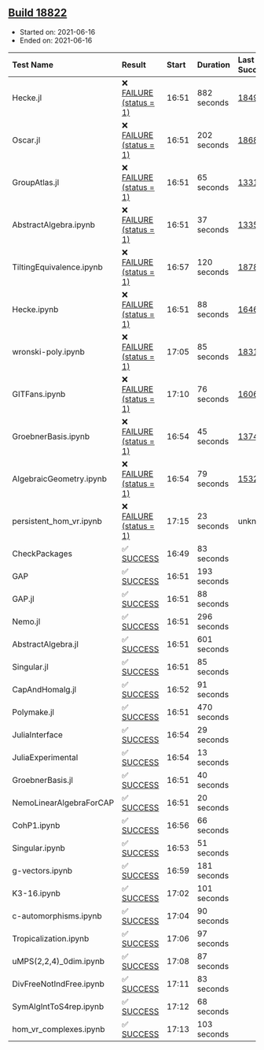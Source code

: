 ## [Build 18822](https://oscarci.mathematik.uni-kl.de/job/oscar/18822/)

* Started on: 2021-06-16
* Ended on: 2021-06-16

| Test Name    | Result | Start | Duration | Last Success | First Failure |
|:-------------|:-------|:------|:---------|:-------------|:--------------|
| Hecke.jl | ❌ [FAILURE (status = 1)](https://oscarci.mathematik.uni-kl.de/job/oscar/18822/artifact/logs/build-18822/Hecke.jl.log) | 16:51 | 882 seconds | [18490](https://oscarci.mathematik.uni-kl.de/job/oscar/18490/) | [18491](https://oscarci.mathematik.uni-kl.de/job/oscar/18491/) |
| Oscar.jl | ❌ [FAILURE (status = 1)](https://oscarci.mathematik.uni-kl.de/job/oscar/18822/artifact/logs/build-18822/Oscar.jl.log) | 16:51 | 202 seconds | [18684](https://oscarci.mathematik.uni-kl.de/job/oscar/18684/) | [18685](https://oscarci.mathematik.uni-kl.de/job/oscar/18685/) |
| GroupAtlas.jl | ❌ [FAILURE (status = 1)](https://oscarci.mathematik.uni-kl.de/job/oscar/18822/artifact/logs/build-18822/GroupAtlas.jl.log) | 16:51 | 65 seconds | [13311](https://oscarci.mathematik.uni-kl.de/job/oscar/13311/) | [13312](https://oscarci.mathematik.uni-kl.de/job/oscar/13312/) |
| AbstractAlgebra.ipynb | ❌ [FAILURE (status = 1)](https://oscarci.mathematik.uni-kl.de/job/oscar/18822/artifact/logs/build-18822/AbstractAlgebra.ipynb.log) | 16:51 | 37 seconds | [13355](https://oscarci.mathematik.uni-kl.de/job/oscar/13355/) | [13356](https://oscarci.mathematik.uni-kl.de/job/oscar/13356/) |
| TiltingEquivalence.ipynb | ❌ [FAILURE (status = 1)](https://oscarci.mathematik.uni-kl.de/job/oscar/18822/artifact/logs/build-18822/TiltingEquivalence.ipynb.log) | 16:57 | 120 seconds | [18789](https://oscarci.mathematik.uni-kl.de/job/oscar/18789/) | [18790](https://oscarci.mathematik.uni-kl.de/job/oscar/18790/) |
| Hecke.ipynb | ❌ [FAILURE (status = 1)](https://oscarci.mathematik.uni-kl.de/job/oscar/18822/artifact/logs/build-18822/Hecke.ipynb.log) | 16:51 | 88 seconds | [16463](https://oscarci.mathematik.uni-kl.de/job/oscar/16463/) | [16464](https://oscarci.mathematik.uni-kl.de/job/oscar/16464/) |
| wronski-poly.ipynb | ❌ [FAILURE (status = 1)](https://oscarci.mathematik.uni-kl.de/job/oscar/18822/artifact/logs/build-18822/wronski-poly.ipynb.log) | 17:05 | 85 seconds | [18314](https://oscarci.mathematik.uni-kl.de/job/oscar/18314/) | [18315](https://oscarci.mathematik.uni-kl.de/job/oscar/18315/) |
| GITFans.ipynb | ❌ [FAILURE (status = 1)](https://oscarci.mathematik.uni-kl.de/job/oscar/18822/artifact/logs/build-18822/GITFans.ipynb.log) | 17:10 | 76 seconds | [16068](https://oscarci.mathematik.uni-kl.de/job/oscar/16068/) | [16069](https://oscarci.mathematik.uni-kl.de/job/oscar/16069/) |
| GroebnerBasis.ipynb | ❌ [FAILURE (status = 1)](https://oscarci.mathematik.uni-kl.de/job/oscar/18822/artifact/logs/build-18822/GroebnerBasis.ipynb.log) | 16:54 | 45 seconds | [13748](https://oscarci.mathematik.uni-kl.de/job/oscar/13748/) | [13749](https://oscarci.mathematik.uni-kl.de/job/oscar/13749/) |
| AlgebraicGeometry.ipynb | ❌ [FAILURE (status = 1)](https://oscarci.mathematik.uni-kl.de/job/oscar/18822/artifact/logs/build-18822/AlgebraicGeometry.ipynb.log) | 16:54 | 79 seconds | [15322](https://oscarci.mathematik.uni-kl.de/job/oscar/15322/) | [15323](https://oscarci.mathematik.uni-kl.de/job/oscar/15323/) |
| persistent_hom_vr.ipynb | ❌ [FAILURE (status = 1)](https://oscarci.mathematik.uni-kl.de/job/oscar/18822/artifact/logs/build-18822/persistent_hom_vr.ipynb.log) | 17:15 | 23 seconds | unknown | unknown |
| CheckPackages | ✅ [SUCCESS](https://oscarci.mathematik.uni-kl.de/job/oscar/18822/artifact/logs/build-18822/CheckPackages.log) | 16:49 | 83 seconds |  |  |
| GAP | ✅ [SUCCESS](https://oscarci.mathematik.uni-kl.de/job/oscar/18822/artifact/logs/build-18822/GAP.log) | 16:51 | 193 seconds |  |  |
| GAP.jl | ✅ [SUCCESS](https://oscarci.mathematik.uni-kl.de/job/oscar/18822/artifact/logs/build-18822/GAP.jl.log) | 16:51 | 88 seconds |  |  |
| Nemo.jl | ✅ [SUCCESS](https://oscarci.mathematik.uni-kl.de/job/oscar/18822/artifact/logs/build-18822/Nemo.jl.log) | 16:51 | 296 seconds |  |  |
| AbstractAlgebra.jl | ✅ [SUCCESS](https://oscarci.mathematik.uni-kl.de/job/oscar/18822/artifact/logs/build-18822/AbstractAlgebra.jl.log) | 16:51 | 601 seconds |  |  |
| Singular.jl | ✅ [SUCCESS](https://oscarci.mathematik.uni-kl.de/job/oscar/18822/artifact/logs/build-18822/Singular.jl.log) | 16:51 | 85 seconds |  |  |
| CapAndHomalg.jl | ✅ [SUCCESS](https://oscarci.mathematik.uni-kl.de/job/oscar/18822/artifact/logs/build-18822/CapAndHomalg.jl.log) | 16:52 | 91 seconds |  |  |
| Polymake.jl | ✅ [SUCCESS](https://oscarci.mathematik.uni-kl.de/job/oscar/18822/artifact/logs/build-18822/Polymake.jl.log) | 16:51 | 470 seconds |  |  |
| JuliaInterface | ✅ [SUCCESS](https://oscarci.mathematik.uni-kl.de/job/oscar/18822/artifact/logs/build-18822/JuliaInterface.log) | 16:54 | 29 seconds |  |  |
| JuliaExperimental | ✅ [SUCCESS](https://oscarci.mathematik.uni-kl.de/job/oscar/18822/artifact/logs/build-18822/JuliaExperimental.log) | 16:54 | 13 seconds |  |  |
| GroebnerBasis.jl | ✅ [SUCCESS](https://oscarci.mathematik.uni-kl.de/job/oscar/18822/artifact/logs/build-18822/GroebnerBasis.jl.log) | 16:51 | 40 seconds |  |  |
| NemoLinearAlgebraForCAP | ✅ [SUCCESS](https://oscarci.mathematik.uni-kl.de/job/oscar/18822/artifact/logs/build-18822/NemoLinearAlgebraForCAP.log) | 16:51 | 20 seconds |  |  |
| CohP1.ipynb | ✅ [SUCCESS](https://oscarci.mathematik.uni-kl.de/job/oscar/18822/artifact/logs/build-18822/CohP1.ipynb.log) | 16:56 | 66 seconds |  |  |
| Singular.ipynb | ✅ [SUCCESS](https://oscarci.mathematik.uni-kl.de/job/oscar/18822/artifact/logs/build-18822/Singular.ipynb.log) | 16:53 | 51 seconds |  |  |
| g-vectors.ipynb | ✅ [SUCCESS](https://oscarci.mathematik.uni-kl.de/job/oscar/18822/artifact/logs/build-18822/g-vectors.ipynb.log) | 16:59 | 181 seconds |  |  |
| K3-16.ipynb | ✅ [SUCCESS](https://oscarci.mathematik.uni-kl.de/job/oscar/18822/artifact/logs/build-18822/K3-16.ipynb.log) | 17:02 | 101 seconds |  |  |
| c-automorphisms.ipynb | ✅ [SUCCESS](https://oscarci.mathematik.uni-kl.de/job/oscar/18822/artifact/logs/build-18822/c-automorphisms.ipynb.log) | 17:04 | 90 seconds |  |  |
| Tropicalization.ipynb | ✅ [SUCCESS](https://oscarci.mathematik.uni-kl.de/job/oscar/18822/artifact/logs/build-18822/Tropicalization.ipynb.log) | 17:06 | 97 seconds |  |  |
| uMPS(2,2,4)_0dim.ipynb | ✅ [SUCCESS](https://oscarci.mathematik.uni-kl.de/job/oscar/18822/artifact/logs/build-18822/uMPS-2-2-4-_0dim.ipynb.log) | 17:08 | 87 seconds |  |  |
| DivFreeNotIndFree.ipynb | ✅ [SUCCESS](https://oscarci.mathematik.uni-kl.de/job/oscar/18822/artifact/logs/build-18822/DivFreeNotIndFree.ipynb.log) | 17:11 | 83 seconds |  |  |
| SymAlgIntToS4rep.ipynb | ✅ [SUCCESS](https://oscarci.mathematik.uni-kl.de/job/oscar/18822/artifact/logs/build-18822/SymAlgIntToS4rep.ipynb.log) | 17:12 | 68 seconds |  |  |
| hom_vr_complexes.ipynb | ✅ [SUCCESS](https://oscarci.mathematik.uni-kl.de/job/oscar/18822/artifact/logs/build-18822/hom_vr_complexes.ipynb.log) | 17:13 | 103 seconds |  |  |
